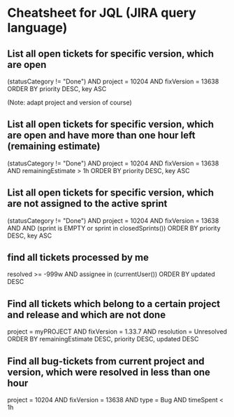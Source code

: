 # Cheatsheet for JQL (JIRA query language)

## List all open tickets for specific version, which are open
(statusCategory != "Done") AND project = 10204 AND fixVersion = 13638 ORDER BY priority DESC, key ASC

(Note: adapt project and version of course)

## List all open tickets for specific version, which are open and have more than one hour left (remaining estimate)

(statusCategory != "Done") AND project = 10204 AND fixVersion = 13638 AND remainingEstimate > 1h ORDER BY priority DESC, key ASC

## List all open tickets for specific version, which are not assigned to the active sprint

(statusCategory != "Done") AND project = 10204 AND fixVersion = 13638 AND AND (sprint is EMPTY or sprint in closedSprints()) ORDER BY priority DESC, key ASC

## find all tickets processed by me
resolved >= -999w AND assignee in (currentUser()) ORDER BY updated DESC

## Find all tickets which belong to a certain project and release and which are not done
project = myPROJECT AND fixVersion = 1.33.7 AND resolution = Unresolved ORDER BY remainingEstimate DESC, priority DESC, updated DESC

## Find all bug-tickets from current project and version, which were resolved in less than one hour
project = 10204 AND fixVersion = 13638 AND type = Bug AND timeSpent < 1h
